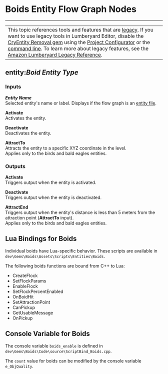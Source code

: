 # Boids Entity Flow Graph Nodes<a name="gems-system-gem-boids-fg"></a>


****  

|  | 
| --- |
| This topic references tools and features that are [legacy](https://docs.aws.amazon.com/lumberyard/latest/userguide/ly-glos-chap.html#legacy)\. If you want to use legacy tools in Lumberyard Editor, disable the [CryEntity Removal gem](https://docs.aws.amazon.com/lumberyard/latest/userguide/gems-system-cryentity-removal-gem.html) using the [Project Configurator](https://docs.aws.amazon.com/lumberyard/latest/userguide/configurator-intro.html) or the [command line](https://docs.aws.amazon.com/lumberyard/latest/userguide/lmbr-exe.html)\. To learn more about legacy features, see the [Amazon Lumberyard Legacy Reference](https://docs.aws.amazon.com/lumberyard/latest/legacyreference/)\. | 

## entity:*Boid Entity Type*<a name="boids-nodes-entity-name"></a>

### Inputs<a name="boids-nodes-entity-name-inputs"></a>

***Entity Name***  
Selected entity's name or label\. Displays **<Graph Entity>** if the flow graph is an [entity file](https://docs.aws.amazon.com/lumberyard/latest/legacyreference/fg-scripts.html)\.

**Activate**  
Activates the entity\.

**Deactivate**  
Deactivates the entity\.

**AttractTo**  
Attracts the entity to a specific XYZ coordinate in the level\.  
Applies only to the birds and bald eagles entities\.

### Outputs<a name="boids-nodes-entity-name-outputs"></a>

**Activate**  
Triggers output when the entity is activated\.

**Deactivate**  
Triggers output when the entity is deactivated\.

**AttractEnd**  
Triggers output when the entity's distance is less than 5 meters from the attraction point \(**AttractTo** input\)\.  
Applies only to the birds and bald eagles entities\.

## Lua Bindings for Boids<a name="boids-lua-bindings"></a>

Individual boids have Lua\-specific behavior\. These scripts are available in `dev\Gems\Boids\Assets\Scripts\Entities\Boids`\.

The following boids functions are bound from C\+\+ to Lua:
+ CreateFlock
+ SetFlockParams
+ EnableFlock
+ SetFlockPercentEnabled
+ OnBoidHit
+ SetAttractionPoint
+ CanPickup
+ GetUsableMessage
+ OnPickup

## Console Variable for Boids<a name="boids-console-variables"></a>

The console variable `boids_enable` is defined in `dev\Gems\Boids\Code\source\ScriptBind_Boids.cpp`\. 

The `count` value for boids can be modified by the console variable `e_ObjQuality`\.